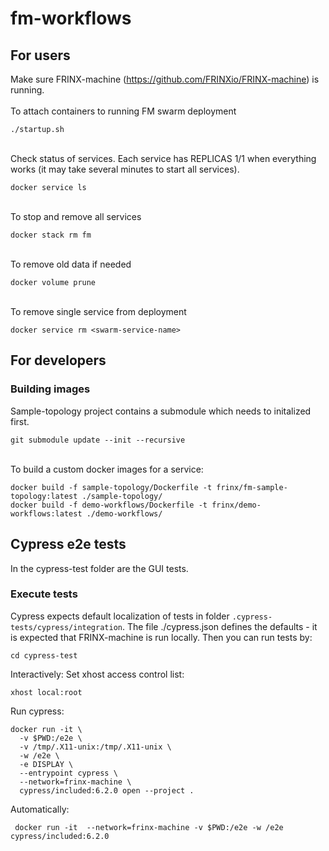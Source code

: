 # fm-workflows

## For users
Make sure FRINX-machine (https://github.com/FRINXio/FRINX-machine) is running. <br>
<br>To attach containers to running FM swarm deployment
```
./startup.sh
```

<br>Check status of services.
Each service has REPLICAS 1/1 when everything works (it may take several minutes to start all services).
```
docker service ls
```

<br>To stop and remove all services
```
docker stack rm fm
```

<br>To remove old data if needed
```
docker volume prune
```

<br>To remove single service from deployment
```
docker service rm <swarm-service-name>
```

## For developers
### Building images
Sample-topology project contains a submodule which needs to initalized first.
```
git submodule update --init --recursive
```

<br>To build a custom docker images for a service:
```
docker build -f sample-topology/Dockerfile -t frinx/fm-sample-topology:latest ./sample-topology/
docker build -f demo-workflows/Dockerfile -t frinx/demo-workflows:latest ./demo-workflows/
```


## Cypress e2e tests
In the cypress-test folder are the GUI tests.

### Execute tests
Cypress expects default localization of tests in folder ```.cypress-tests/cypress/integration```.
The file ./cypress.json defines the defaults - it is expected that FRINX-machine is run locally.
Then you can run tests by:
```
cd cypress-test
```
Interactively:
Set xhost access control list:
```
xhost local:root
```
Run cypress:
```
docker run -it \
  -v $PWD:/e2e \
  -v /tmp/.X11-unix:/tmp/.X11-unix \
  -w /e2e \
  -e DISPLAY \
  --entrypoint cypress \
  --network=frinx-machine \
  cypress/included:6.2.0 open --project .
```
Automatically:
```
 docker run -it  --network=frinx-machine -v $PWD:/e2e -w /e2e cypress/included:6.2.0
```

[cypress]: https://docs.cypress.io/guides/getting-started/installing-cypress.html
